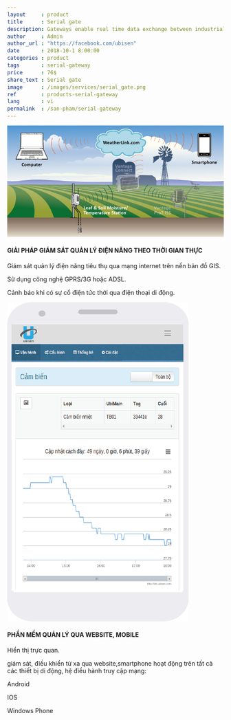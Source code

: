 ```yaml
---
layout     : product
title      : Serial gate
description: Gateways enable real time data exchange between industrial fieldbus controller to a Modbus Serial Network without any use of configuration tool... 
author     : Admin
author_url : "https://facebook.com/ubisen"
date       : 2018-10-1 8:00:00
categories : product
tags       : serial-gateway
price      : 76$
share_text : Serial gate
image      : /images/services/serial_gate.png
ref        : products-serial-gateway
lang       : vi
permalink  : /san-pham/serial-gateway
---
```


![energy-management](/images/services/agriculture.jpg)

#### GIẢI PHÁP GIÁM SÁT QUẢN LÝ ĐIỆN NĂNG THEO THỜI GIAN THỰC
Giám sát quản lý điện năng tiêu thụ qua mạng internet trên nền bản đồ GIS.

Sử dụng công nghệ GPRS/3G hoặc ADSL.

Cảnh báo khi có sự cố điện tức thời qua điện thoại di động.


![energy-management](/images/services/sht-3.png)

#### PHẦN MỀM QUẢN LÝ QUA WEBSITE, MOBILE
Hiển thị trực quan.

giám sát, điều khiển từ xa qua website,smartphone hoạt động trên tất cả các thiết bị di động, hệ điều hành truy cập mạng:

Android

IOS

Windows Phone
